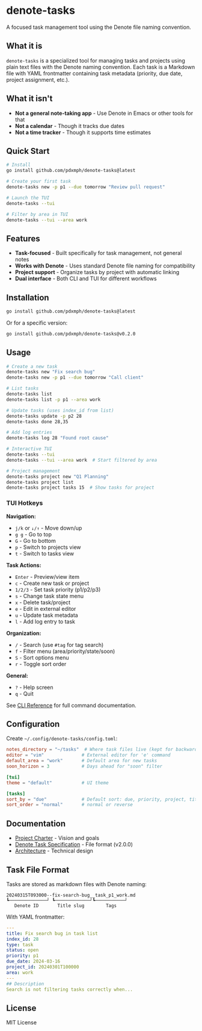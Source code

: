 # denote-tasks

A focused task management tool using the Denote file naming convention.

## What it is

`denote-tasks` is a specialized tool for managing tasks and projects using plain text files with the Denote naming convention. Each task is a Markdown file with YAML frontmatter containing task metadata (priority, due date, project assignment, etc.).

## What it isn't

- **Not a general note-taking app** - Use Denote in Emacs or other tools for that
- **Not a calendar** - Though it tracks due dates
- **Not a time tracker** - Though it supports time estimates

## Quick Start

```bash
# Install
go install github.com/pdxmph/denote-tasks@latest

# Create your first task
denote-tasks new -p p1 --due tomorrow "Review pull request"

# Launch the TUI
denote-tasks --tui

# Filter by area in TUI
denote-tasks --tui --area work
```

## Features

- **Task-focused** - Built specifically for task management, not general notes
- **Works with Denote** - Uses standard Denote file naming for compatibility
- **Project support** - Organize tasks by project with automatic linking
- **Dual interface** - Both CLI and TUI for different workflows

## Installation

```bash
go install github.com/pdxmph/denote-tasks@latest
```

Or for a specific version:

```bash
go install github.com/pdxmph/denote-tasks@v0.2.0
```

## Usage

```bash
# Create a new task
denote-tasks new "Fix search bug"
denote-tasks new -p p1 --due tomorrow "Call client"

# List tasks
denote-tasks list
denote-tasks list -p p1 --area work

# Update tasks (uses index_id from list)
denote-tasks update -p p2 28
denote-tasks done 28,35

# Add log entries
denote-tasks log 28 "Found root cause"

# Interactive TUI
denote-tasks --tui
denote-tasks --tui --area work  # Start filtered by area

# Project management
denote-tasks project new "Q1 Planning"
denote-tasks project list
denote-tasks project tasks 15  # Show tasks for project
```

### TUI Hotkeys

**Navigation:**

- `j/k` or `↓/↑` - Move down/up
- `g g` - Go to top
- `G` - Go to bottom
- `p` - Switch to projects view
- `t` - Switch to tasks view

**Task Actions:**

- `Enter` - Preview/view item
- `c` - Create new task or project
- `1/2/3` - Set task priority (p1/p2/p3)
- `s` - Change task state menu
- `x` - Delete task/project
- `e` - Edit in external editor
- `u` - Update task metadata
- `l` - Add log entry to task

**Organization:**

- `/` - Search (use `#tag` for tag search)
- `f` - Filter menu (area/priority/state/soon)
- `S` - Sort options menu
- `r` - Toggle sort order

**General:**

- `?` - Help screen
- `q` - Quit

See [CLI Reference](docs/CLI_REFERENCE.md) for full command documentation.

## Configuration

Create `~/.config/denote-tasks/config.toml`:

```toml
notes_directory = "~/tasks"  # Where task files live (kept for backward compatibility)
editor = "vim"              # External editor for 'e' command
default_area = "work"       # Default area for new tasks
soon_horizon = 3            # Days ahead for "soon" filter

[tui]
theme = "default"           # UI theme

[tasks]
sort_by = "due"             # Default sort: due, priority, project, title, created
sort_order = "normal"       # normal or reverse
```

## Documentation

- [Project Charter](PROJECT_CHARTER.md) - Vision and goals
- [Denote Task Specification](docs/DENOTE_TASK_SPEC.md) - File format (v2.0.0)
- [Architecture](docs/UNIFIED_ARCHITECTURE.md) - Technical design

## Task File Format

Tasks are stored as markdown files with Denote naming:

```
20240315T093000--fix-search-bug__task_p1_work.md
┗──────────────┘ ┗─────────────┘┗───────────┘
   Denote ID       Title slug        Tags
```

With YAML frontmatter:

```yaml
---
title: Fix search bug in task list
index_id: 28
type: task
status: open
priority: p1
due_date: 2024-03-16
project_id: 20240301T100000
area: work
---
## Description
Search is not filtering tasks correctly when...
```

## License

MIT License
